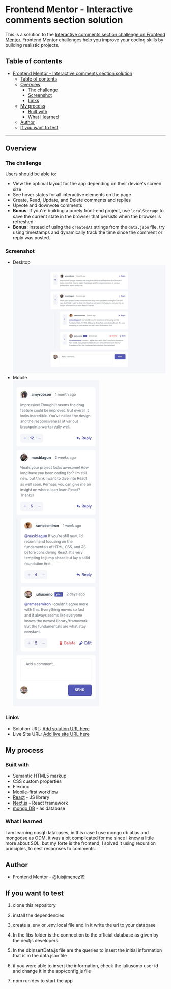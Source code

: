 # Frontend Mentor - Interactive comments section solution

This is a solution to the [Interactive comments section challenge on Frontend Mentor](https://www.frontendmentor.io/challenges/interactive-comments-section-iG1RugEG9). Frontend Mentor challenges help you improve your coding skills by building realistic projects. 

## Table of contents

- [Frontend Mentor - Interactive comments section solution](#frontend-mentor---interactive-comments-section-solution)
  - [Table of contents](#table-of-contents)
  - [Overview](#overview)
    - [The challenge](#the-challenge)
    - [Screenshot](#screenshot)
    - [Links](#links)
  - [My process](#my-process)
    - [Built with](#built-with)
    - [What I learned](#what-i-learned)
  - [Author](#author)
  - [If you want to test](#if-you-want-to-test)

****
## Overview

### The challenge

Users should be able to:

- View the optimal layout for the app depending on their device's screen size
- See hover states for all interactive elements on the page
- Create, Read, Update, and Delete comments and replies
- Upvote and downvote comments
- **Bonus**: If you're building a purely front-end project, use `localStorage` to save the current state in the browser that persists when the browser is refreshed.
- **Bonus**: Instead of using the `createdAt` strings from the `data.json` file, try using timestamps and dynamically track the time since the comment or reply was posted.

### Screenshot
- Desktop
![](./design/desktop-design.jpg) 
- Mobile  
![](./design/mobile-design.jpg)

### Links

- Solution URL: [Add solution URL here](https://your-solution-url.com)
- Live Site URL: [Add live site URL here](https://your-live-site-url.com)

## My process

### Built with

- Semantic HTML5 markup
- CSS custom properties
- Flexbox
- Mobile-first workflow
- [React](https://reactjs.org/) - JS library
- [Next.js](https://nextjs.org/) - React framework
- [mongo DB](https://cloud.mongodb.com/) - as database


### What I learned

I am learning nosql databases, in this case I use mongo db atlas and mongoose as ODM, it was a bit complicated for me since I know a little more about SQL, but my forte is the frontend, I solved it using recursion principles, to nest responses to comments.


## Author

- Frontend Mentor - [@luisjimenez19](https://www.frontendmentor.io/profile/luisjimenez19)



## If you want to test

1. clone this repository
2. install the dependencies
3. create a .env or .env.local file and in it write the url to your database

4. In the libs folder is the connection to the official database as given by the nextjs developers.
5. In the dbInsertData.js file are the queries to insert the initial information that is in the data.json file
6. if you were able to insert the information, check the juliusomo user id and change it in the app/config.js file

7. npm run dev to start the app
